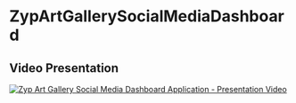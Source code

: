 # ZypArtGallerySocialMediaDashboard

## Video Presentation

[![Zyp Art Gallery Social Media Dashboard Application - Presentation Video](https://i9.ytimg.com/vi_webp/nk__5ZDr6FE/mq2.webp?sqp=CIzdo50G-oaymwEmCMACELQB8quKqQMa8AEB-AH-CYAC0AWKAgwIABABGDogRCh_MA8=&rs=AOn4CLBvhlofxKcIwCRFnfWC4Eq6L4uoAA)](https://youtu.be/nk__5ZDr6FE "Zyp Social Media Dashboard Presentation Video")
